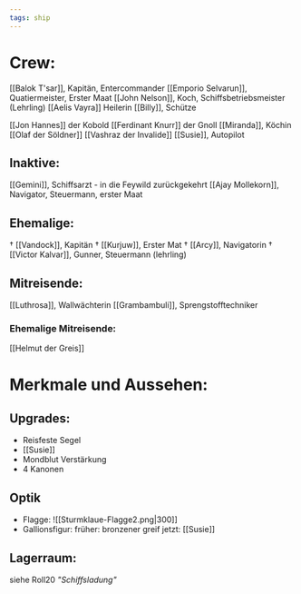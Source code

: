 ```yaml
---
tags: ship
---
```



# Crew:
[[Balok T'sar]], Kapitän, Entercommander
[[Emporio Selvarun]], Quatiermeister, Erster Maat
[[John Nelson]], Koch, Schiffsbetriebsmeister (Lehrling)
[[Aelis Vayra]] Heilerin
[[Billy]],  Schütze

[[Jon Hannes]] der Kobold
[[Ferdinant Knurr]] der Gnoll
[[Miranda]], Köchin
[[Olaf der Söldner]]
[[Vashraz der Invalide]]
[[Susie]], Autopilot

## Inaktive:
[[Gemini]], Schiffsarzt - in die Feywild zurückgekehrt
[[Ajay Mollekorn]],  Navigator, Steuermann, erster Maat 

## Ehemalige:
† [[Vandock]], Kapitän
† [[Kurjuw]], Erster Mat
† [[Arcy]], Navigatorin
† [[Victor Kalvar]], Gunner, Steuermann (lehrling)

## Mitreisende:
[[Luthrosa]], Wallwächterin
[[Grambambuli]], Sprengstofftechniker
### Ehemalige Mitreisende:
[[Helmut der Greis]]


# Merkmale und Aussehen:

## Upgrades:
- Reisfeste Segel
- [[Susie]]
- Mondblut Verstärkung
- 4 Kanonen

## Optik
- Flagge:
![[Sturmklaue-Flagge2.png|300]]
- Gallionsfigur:
	früher: bronzener greif
	jetzt: [[Susie]]


## Lagerraum:
siehe Roll20 *"Schiffsladung"*